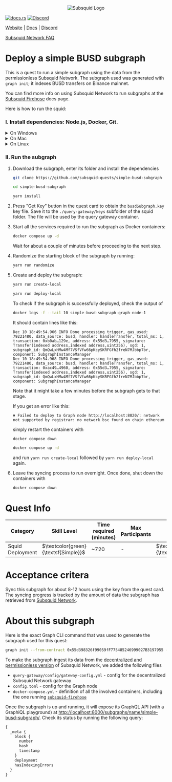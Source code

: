 <p align="center">
<picture>
    <source srcset="https://uploads-ssl.webflow.com/63b5a9958fccedcf67d716ac/64662df3a5a568fd99e3600c_Squid_Pose_1_White-transparent-slim%201.png" media="(prefers-color-scheme: dark)">
    <img src="https://uploads-ssl.webflow.com/63b5a9958fccedcf67d716ac/64662df3a5a568fd99e3600c_Squid_Pose_1_White-transparent-slim%201.png" alt="Subsquid Logo">
</picture>
</p>

[![docs.rs](https://docs.rs/leptos/badge.svg)](https://docs.subsquid.io/)
[![Discord](https://img.shields.io/discord/1031524867910148188?color=%237289DA&label=discord)](https://discord.gg/subsquid)

[Website](https://subsquid.io) | [Docs](https://docs.subsquid.io/) | [Discord](https://discord.gg/subsquid)

[Subsquid Network FAQ](https://docs.subsquid.io/subsquid-network/public)

# Deploy a simple BUSD subgraph

This is a quest to run a simple subgraph using the data from the permissionless Subsquid Network. The subgraph used was generated with `graph init`; it indexes BUSD transfers on Binance mainnet.

You can find more info on using Subsquid Network to run subgraphs at the [Subsquid Firehose](https://docs.subsquid.io/subgraphs-support) docs page.

Here is how to run the squid:

### I. Install dependencies: Node.js, Docker, Git.

<details>
<summary>On Windows</summary>

1. Enable [Hyper-V](https://learn.microsoft.com/en-us/virtualization/hyper-v-on-windows/quick-start/enable-hyper-v).
2. Install [Docker for Windows](https://docs.docker.com/desktop/install/windows-install/).
3. Install NodeJS LTS using the [official installer](https://nodejs.org/en/download).
4. Install [Git for Windows](https://git-scm.com/download/win).

In all installs it is OK to leave all the options at their default values. You will need a terminal to complete this tutorial - [WSL](https://learn.microsoft.com/en-us/windows/wsl/install) bash is the preferred option.

</details>
<details>
<summary>On Mac</summary>

1. Install [Docker for Mac](https://docs.docker.com/desktop/install/mac-install/).
2. Install Git using the [installer](https://sourceforge.net/projects/git-osx-installer/) or by [other means](https://git-scm.com/download/mac).
3. Install NodeJS LTS using the [official installer](https://nodejs.org/en/download).

We recommend configuring NodeJS to install global packages to a folder owned by an unprivileged account. Create the folder by running
```bash
mkdir ~/global-node-packages
```
then configure NodeJS to use it
```bash
npm config set prefix ~/global-node-packages
```
Make sure that the folder `~/global-node-packages/bin` is in `PATH`. That allows running globally installed NodeJS executables from any terminal. Here is a one-liner that detects your shell and takes care of setting `PATH`:
```
CURSHELL=`ps -hp $$ | awk '{print $5}'`; case `basename $CURSHELL` in 'bash') DEST="$HOME/.bash_profile";; 'zsh') DEST="$HOME/.zshenv";; esac; echo 'export PATH="${HOME}/global-node-packages/bin:$PATH"' >> "$DEST"
```
Alternatively you can add the following line to `~/.zshenv` (if you are using zsh) or `~/.bash_profile` (if you are using bash) manually:
```
export PATH="${HOME}/global-node-packages/bin:$PATH"
```

Re-open the terminal to apply the changes.

</details>
<details>
<summary>On Linux</summary>

Install [NodeJS (v16 or newer)](https://nodejs.org/en/download/package-manager), Git and Docker using your distro's package manager.

We recommend configuring NodeJS to install global packages to a folder owned by an unprivileged account. Create the folder by running
```bash
mkdir ~/global-node-packages
```
then configure NodeJS to use it
```bash
npm config set prefix ~/global-node-packages
```
Make sure that any executables globally installed by NodeJS are in `PATH`. That allows running them from any terminal. Open the `~/.bashrc` file in a text editor and add the following line at the end:
```
export PATH="${HOME}/global-node-packages/bin:$PATH"
```
Re-open the terminal to apply the changes.

</details>

### II. Run the subgraph

1. Download the subgraph, enter its folder and install the dependencies

   ```bash
   git clone https://github.com/subsquid-quests/simple-busd-subgraph
   ```
   ```bash
   cd simple-busd-subgraph
   ```
   ```bash
   yarn install
   ```

2. Press "Get Key" button in the quest card to obtain the `busdSubgraph.key` key file. Save it to the `./query-gateway/keys` subfolder of the squid folder. The file will be used by the query gateway container.

3. Start all the services required to run the subgraph as Docker containers:
   ```bash
   docker compose up -d
   ```
   Wait for about a couple of minutes before proceeding to the next step.

4. Randomize the starting block of the subgraph by running:
   ```bash
   yarn run randomize
   ```

5. Create and deploy the subgraph:
   ```bash
   yarn run create-local
   ```
   ```bash
   yarn run deploy-local
   ```
   To check if the subgraph is successfully deployed, check the output of
   ```bash
   docker logs -f --tail 10 simple-busd-subgraph-graph-node-1
   ```
   It should contain lines like this:
   ```
   Dec 10 18:49:54.966 INFO Done processing trigger, gas_used: 79221480, data_source: busd, handler: handleTransfer, total_ms: 1, transaction: 0xb0ab…129e, address: 0x55d3…7955, signature: Transfer(indexed address,indexed address,uint256), sgd: 1, subgraph_id: QmQwLxHMw4Mf7VSfVfw66pKcySKRFGfh2freN7MJbbp7br, component: SubgraphInstanceManager
   Dec 10 18:49:54.968 INFO Done processing trigger, gas_used: 79221480, data_source: busd, handler: handleTransfer, total_ms: 1, transaction: 0xac49…4960, address: 0x55d3…7955, signature: Transfer(indexed address,indexed address,uint256), sgd: 1, subgraph_id: QmQwLxHMw4Mf7VSfVfw66pKcySKRFGfh2freN7MJbbp7br, component: SubgraphInstanceManager
   ```
   Note that it might take a few minutes before the subgraph gets to that stage.

   If you get an error like this:
   ```
   ✖ Failed to deploy to Graph node http://localhost:8020/: network not supported by registrar: no network bsc found on chain ethereum
   ```
   simply restart the containers with
   ```bash
   docker compose down
   ```
   ```bash
   docker compose up -d
   ```
   and run `yarn run create-local` followed by `yarn run deploy-local` again.

6. Leave the syncing process to run overnight. Once done, shut down the containers with
   ```bash
   docker compose down
   ```

# Quest Info

| Category         | Skill Level                          | Time required (minutes) | Max Participants | Reward                              | Status |
| ---------------- | ------------------------------------ | ----------------------- | ---------------- | ----------------------------------- | ------ |
| Squid Deployment | $\textcolor{green}{\textsf{Simple}}$ | ~720                    | -                | $\textcolor{red}{\textsf{750tSQD}}$ | open   |

# Acceptance critera

Sync this subgraph for about 8-12 hours using the key from the quest card. The syncing progress is tracked by the amount of data the subgraph has retrieved from [Subsquid Network](https://docs.subsquid.io/subsquid-network/public).

# About this subgraph

Here is the exact Graph CLI command that was used to generate the subgraph used for this quest:
```bash
graph init --from-contract 0x55d398326f99059fF775485246999027B3197955 --network bsc simple-busd-subgraph --allow-simple-name
```
To make the subgraph ingest its data from the [decentralized and permissionless version](https://docs.subsquid.io/subsquid-network/public/) of Subsquid Network, we added the following files

 * `query-gateway/config/gateway-config.yml` - config for the decentralized Subsquid Network gateway
 * `config.toml` - config for the Graph node
 * `docker-compose.yml` - definition of all the involved containers, including the one running [`subsquid-firehose`](https://github.com/subsquid/firehose-grpc/)

Once the subgraph is up and running, it will expose its GraphQL API (with a GraphiQL playground) at [http://localhost:8000/subgraphs/name/simple-busd-subgraph/](http://localhost:8000/subgraphs/name/simple-busd-subgraph/). Check its status by running the following query:
```graphql
{
  _meta {
    block {
      number
      hash
      timestamp
    }
    deployment
    hasIndexingErrors
  }
}
```
